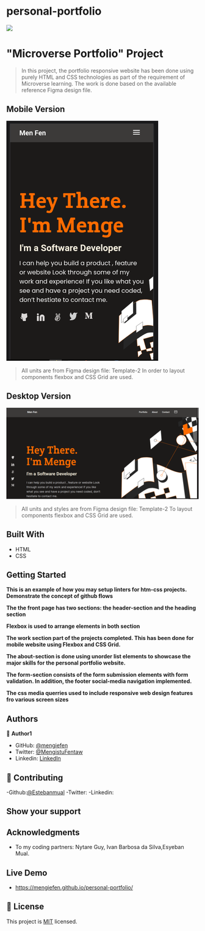 # personal-portfolio

![](https://img.shields.io/badge/Microverse-blueviolet)

# "Microverse Portfolio" Project

> In this project, the portfolio responsive website has been done using purely HTML and CSS technologies as part of the requirement of Microverse learning. The work is done based on the available reference Figma design file.

## Mobile Version

![screenshot](./assets/images/mobile-front-page.png)

> All units are from Figma design file: Template-2
> In order to layout components flexbox and CSS Grid are used.

## Desktop Version

![screenshot](./assets/images/desktop-front-page.png)

> All units and styles are from Figma design file: Template-2
> To layout components flexbox and CSS Grid are used.

## Built With

- HTML
- CSS

## Getting Started

**This is an example of how you may setup linters for htm-css projects.**
**Demonstrate the concept of github flows**

**The the front page has two sections: the header-section and the heading section**

**Flexbox is used to arrange elements in both section**

**The work section part of the projects completed. This has been done for mobile website using Flexbox and CSS Grid.**

**The about-section is done using unorder list elements to showcase the major skills for the personal portfolio website.**

**The form-section consists of the form submission elements with form validation. In addition, the footer social-media navigation implemented.**

**The css media querries used to include responsive web design features fro various screen sizes**

## Authors

👤 **Author1**

- GitHub: [@mengiefen](https://github.com/githubhandle)
- Twitter: [@MengistuFentaw](https://twitter.com/twitterhandle)
- Linkedin: [LinkedIn](https://www.linkedin.com/in/mengefen/)

## 🤝 Contributing

-Github:[@Estebanmual](https://github.com/Estebanmual)
-Twitter:
-Linkedin:

## Show your support

## Acknowledgments

- To my coding partners: Nytare Guy, Ivan Barbosa da Silva,Esyeban Mual.

## Live Demo

- https://mengiefen.github.io/personal-portfolio/

## 📝 License

This project is [MIT](./MIT.md) licensed.
